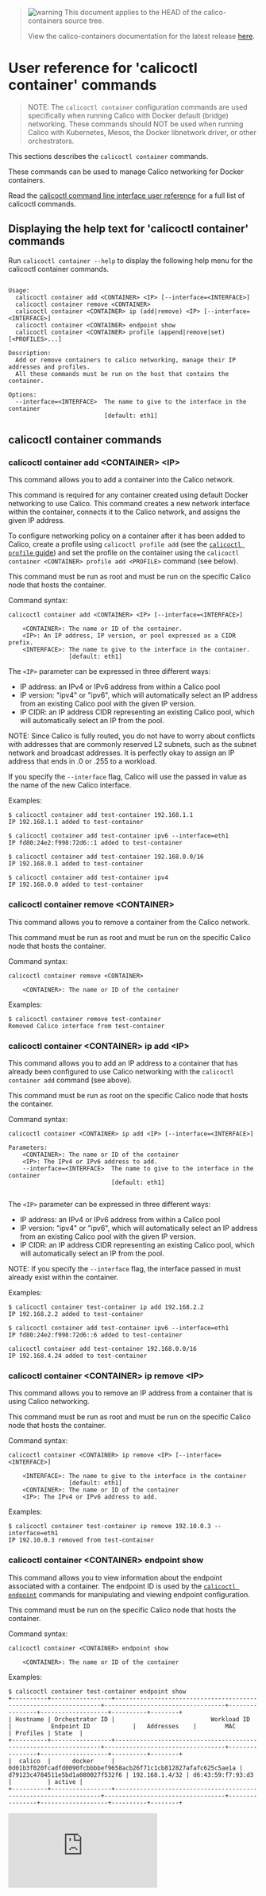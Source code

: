 <!--- master only -->
> ![warning](../images/warning.png) This document applies to the HEAD of the calico-containers source tree.
>
> View the calico-containers documentation for the latest release [here](https://github.com/projectcalico/calico-containers/blob/v0.19.0/README.md).
<!--- else
> You are viewing the calico-containers documentation for release **release**.
<!--- end of master only -->

# User reference for 'calicoctl container' commands
> NOTE: The `calicoctl container` configuration commands are used specifically 
> when running Calico with Docker default (bridge) networking.  These commands 
> should  NOT be used when running Calico with Kubernetes, Mesos, the Docker 
> libnetwork driver, or other orchestrators. 

This sections describes the `calicoctl container` commands.

These commands can be used to manage Calico networking for Docker containers.

Read the [calicoctl command line interface user reference](../calicoctl.md) for a 
full list of calicoctl commands.

## Displaying the help text for 'calicoctl container' commands

Run `calicoctl container --help` to display the following help menu for the 
calicoctl container commands.

```

Usage:
  calicoctl container add <CONTAINER> <IP> [--interface=<INTERFACE>]
  calicoctl container remove <CONTAINER>
  calicoctl container <CONTAINER> ip (add|remove) <IP> [--interface=<INTERFACE>]
  calicoctl container <CONTAINER> endpoint show
  calicoctl container <CONTAINER> profile (append|remove|set) [<PROFILES>...]

Description:
  Add or remove containers to calico networking, manage their IP addresses and profiles.
  All these commands must be run on the host that contains the container.

Options:
  --interface=<INTERFACE>  The name to give to the interface in the container
                           [default: eth1]

```

## calicoctl container commands


### calicoctl container add \<CONTAINER\> \<IP\> 

This command allows you to add a container into the Calico network. 

This command is required for any container created using default Docker 
networking to use Calico.  This command creates a new network interface within 
the container, connects it to the Calico network, and assigns the given IP 
address.

To configure networking policy on a container after it has been added to 
Calico, create a profile using `calicoctl profile add` (see the 
[`calicoctl profile` guide](./profile.md)) and set the profile on the container 
using the `calicoctl container <CONTAINER> profile add <PROFILE>` command (see 
below).

This command must be run as root and must be run on the specific Calico node 
that hosts the container.

Command syntax:

```
calicoctl container add <CONTAINER> <IP> [--interface=<INTERFACE>]

    <CONTAINER>: The name or ID of the container.
    <IP>: An IP address, IP version, or pool expressed as a CIDR prefix.
    <INTERFACE>: The name to give to the interface in the container.
                 [default: eth1]
```

The `<IP>` parameter can be expressed in three different ways:
 - IP address: an IPv4 or IPv6 address from within a Calico pool
 - IP version: "ipv4" or "ipv6", which will automatically select an IP address 
               from an existing Calico pool with the given IP version.
 - IP CIDR: an IP address CIDR representing an existing Calico pool, which will 
            automatically select an IP from the pool.

NOTE: Since Calico is fully routed, you do not have to worry about conflicts 
with addresses that are commonly reserved L2 subnets, such as the subnet 
network and broadcast addresses. It is perfectly okay to assign an IP address 
that ends in .0 or .255 to a workload.

If you specify the `--interface` flag, Calico will use the passed in value as 
the name of the new Calico interface.

Examples:

```
$ calicoctl container add test-container 192.168.1.1 
IP 192.168.1.1 added to test-container

$ calicoctl container add test-container ipv6 --interface=eth1
IP fd80:24e2:f998:72d6::1 added to test-container

$ calicoctl container add test-container 192.168.0.0/16
IP 192.168.0.1 added to test-container

$ calicoctl container add test-container ipv4
IP 192.168.0.0 added to test-container
```

### calicoctl container remove \<CONTAINER\>

This command allows you to remove a container from the Calico network.

This command must be run as root and must be run on the specific Calico node 
that hosts the container.

Command syntax:

```
calicoctl container remove <CONTAINER>

    <CONTAINER>: The name or ID of the container
```

Examples:

```
$ calicoctl container remove test-container
Removed Calico interface from test-container
```

### calicoctl container \<CONTAINER\> ip add \<IP\> 

This command allows you to add an IP address to a container that has already
been configured to use Calico networking with the `calicoctl container add` 
command (see above).

This command must be run as root on the specific Calico node that hosts the 
container.

Command syntax:

```
calicoctl container <CONTAINER> ip add <IP> [--interface=<INTERFACE>]

Parameters:
    <CONTAINER>: The name or ID of the container
    <IP>: The IPv4 or IPv6 address to add.
    --interface=<INTERFACE>  The name to give to the interface in the container
                             [default: eth1]
    
```
The `<IP>` parameter can be expressed in three different ways:
 - IP address: an IPv4 or IPv6 address from within a Calico pool
 - IP version: "ipv4" or "ipv6", which will automatically select an IP address 
               from an existing Calico pool with the given IP version.
 - IP CIDR: an IP address CIDR representing an existing Calico pool, which will 
            automatically select an IP from the pool.

NOTE: If you specify the `--interface` flag, the interface passed in must 
already exist within the container.

Examples:

```
$ calicoctl container test-container ip add 192.168.2.2 
IP 192.168.2.2 added to test-container

$ calicoctl container add test-container ipv6 --interface=eth1
IP fd80:24e2:f998:72d6::6 added to test-container

calicoctl container add test-container 192.168.0.0/16
IP 192.168.4.24 added to test-container
```

### calicoctl container \<CONTAINER\> ip remove \<IP\> 

This command allows you to remove an IP address from a container that is
using Calico networking.

This command must be run as root and must be run on the specific Calico node 
that hosts the container.

Command syntax:

```
calicoctl container <CONTAINER> ip remove <IP> [--interface=<INTERFACE>]

    <INTERFACE>: The name to give to the interface in the container
                 [default: eth1]
    <CONTAINER>: The name or ID of the container
    <IP>: The IPv4 or IPv6 address to add.
```

Examples:

```
$ calicoctl container test-container ip remove 192.10.0.3 --interface=eth1 
IP 192.10.0.3 removed from test-container
```

### calicoctl container \<CONTAINER\> endpoint show

This command allows you to view information about the endpoint associated with
a container.  The endpoint ID is used by the 
[`calicoctl endpoint`](endpoint.md) commands for manipulating and viewing
endpoint configuration.

This command must be run on the specific Calico node that hosts the container.

Command syntax:

```
calicoctl container <CONTAINER> endpoint show

    <CONTAINER>: The name or ID of the container
```

Examples:

```
$ calicoctl container test-container endpoint show
+----------+-----------------+------------------------------------------------------------------+----------------------------------+----------------+-------------------+----------+--------+
| Hostname | Orchestrator ID |                           Workload ID                            |           Endpoint ID            |   Addresses    |        MAC        | Profiles | State  |
+----------+-----------------+------------------------------------------------------------------+----------------------------------+----------------+-------------------+----------+--------+
|  calico  |      docker     | 0d01b3f020fcadfd0090fcbbbbef9658acb26f71c1cb812827afafc625c5ae1a | d79123c4784511e5bd1a080027f532f6 | 192.168.1.4/32 | d6:43:59:f7:93:d3 |          | active |
+----------+-----------------+------------------------------------------------------------------+----------------------------------+----------------+-------------------+----------+--------+
```
[![Analytics](https://calico-ga-beacon.appspot.com/UA-52125893-3/calico-containers/docs/calicoctl/container.md?pixel)](https://github.com/igrigorik/ga-beacon)
